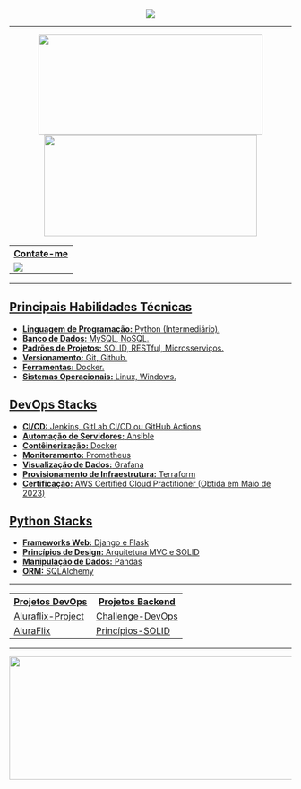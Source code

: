 <div align="center" class="svg-header-welcome">
	<a href="https://git.io/typing-svg"><img src="https://readme-typing-svg.demolab.com?font=Fira+Code&size=30&pause=1000&color=FFFFFF&center=true&width=800&lines=Oi%2C+seja+bem+vindo+ao+meu+GitHub.;Me+Chamo+Matheus+Favaretto.">
	</a>
</div>

<hr>

<div align="center" class="stats-and-mostused">
	<a href="https://github.com/MatheuslFavaretto">
  	<img height="180em" width="400em" src="https://github-readme-stats.vercel.app/api?username=MatheuslFavaretto&show_icons=true&theme=dark&include_all_commits=true&count_private=true"/>
   	<!-- Most used programming languages -->
  	<img height="180em" width="380em" src="https://github-readme-stats.vercel.app/api/top-langs/?username=MatheuslFavaretto&layout=compact&langs_count=10&theme=dark"/>
</div>

<div align="center" class="contact">
	<table>
		<tr><th>Contate-me</th></tr>
		<tr>
			<td>
			<a target="_blank" href="https://www.linkedin.com/in/matfavaretto22/">
 			<img src="https://img.shields.io/badge/-LinkedIn-%230077B5?style=for-the-badge&logo=linkedin&logoColor=white">
			</td>
		</tr>
	</table>
</div>

<hr>

## Principais Habilidades Técnicas
- **Linguagem de Programação:** Python (Intermediário). <!-- Conhecimentos Consideráveis -->
- **Banco de Dados:** MySQL, NoSQL. <!-- Bancos de dados com os quais estou habituado; SGBDs não são considerados -->
- **Padrões de Projetos:** SOLID, RESTful, Microsserviços. <!-- Padrões de Projetos praticados -->
- **Versionamento:** Git, Github. <!-- Controle de Versão de Código -->
- **Ferramentas:** Docker. <!-- Ferramentas de Contêineres utilizadas -->
- **Sistemas Operacionais:** Linux, Windows. <!-- Sistemas operacionais com os quais estou habituado -->

## DevOps Stacks 
- **CI/CD:** Jenkins, GitLab CI/CD ou GitHub Actions <!-- Ferramentas com as quais estou habituado -->
- **Automação de Servidores:** Ansible <!-- Ferramenta de automação de servidores preferida -->
- **Contêinerização:** Docker <!-- Criação de contêineres para aplicações -->
- **Monitoramento:** Prometheus <!-- Ferramenta de monitoramento que possuo mais prática -->
- **Visualização de Dados:** Grafana <!-- Criação de Dashboards -->
- **Provisionamento de Infraestrutura:** Terraform <!-- Ferramenta que possuo mais prática para provisionar ambientes na nuvem -->
- **Certificação:** AWS Certified Cloud Practitioner (Obtida em Maio de 2023) <!-- Certificação obtida -->

## Python Stacks 
- **Frameworks Web:** Django e Flask <!-- Frameworks web com os quais tenho prática -->
- **Princípios de Design:** Arquitetura MVC e SOLID <!-- Princípios de projeto que busco seguir -->
- **Manipulação de Dados:** Pandas <!-- Biblioteca para manipulação e análise de dados em Python -->
- **ORM:** SQLAlchemy <!-- ORM com o qual tenho mais prática -->

 
<hr>

<div align="center" class="projects">
	<table>
		<tr class="header">
			<th>Projetos DevOps</th>
			<th>Projetos Backend</th>
		</tr>
		<tr class="column1">
			<td><a href="https://github.com/MatheuslFavaretto/Challenge_DevOps">Aluraflix-Project</a> <!-- entrar no repositório --></td>
			<td><a href="https://github.com/MatheuslFavaretto/Challenge_DevOps-2">Challenge-DevOps</a> <!-- Challenger DevOps Alura--></td>
		<tr class="column2">
			<td><a href="https://github.com/MatheuslFavaretto/Challenge_Backend">AluraFlix</a> <!-- link para o seu projeto Backend --></td>
			<td><a href="https://github.com/MatheuslFavaretto/GitSOLID">Princípios-SOLID</a> <!-- link para o seu projeto Backend --></td>
		</tr>
	</table>
</div>


<hr>


<div align="center" class="day-streak">
	<a href="https://github.com/MatheuslFavaretto"> 
   	<img height="220em" width="800em" src="https://streak-stats.demolab.com?user=MatheuslFavaretto&theme=dark"/>
</div>
